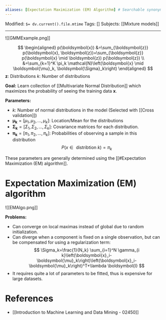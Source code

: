 ```yaml
---
aliases: [Expectation Maximization (EM) Algorithm] # Searchable synonyms and translations
---
```

Modified: `$= dv.current().file.mtime`
Tags: []
Subjects: [[Mixture models]]
****
<span class="centerImg">![[GMMExample.png]]</span>


$$
\begin{aligned}
p(\boldsymbol{x}) &=\sum_{\boldsymbol{z}} p(\boldsymbol{x}, \boldsymbol{z})=\sum_{\boldsymbol{z}} p(\boldsymbol{x} \mid \boldsymbol{z}) p(\boldsymbol{z}) \\
&=\sum_{k=1}^K \pi_k \mathcal{N}\left(\boldsymbol{x} \mid \boldsymbol{\mu}_k, \boldsymbol{\Sigma}_k\right)
\end{aligned}
$$
$\boldsymbol{z}:$ Distributions
$k:$ Number of distributions

**Goal:** Learn collection of [[Multivariate Normal Distribution]] which maximizes the probability of seeing the training data $\boldsymbol{x}$.

**Parameters:**
- $k:$ Number of normal distributions in the model (Selected with [[Cross validation]])
- $\boldsymbol{\mu_{k}}=[\mu_{1},\mu_{2},...,\mu_{k}]:$ Location/Mean for the distributions
- $\boldsymbol{\Sigma_{k}}=[\Sigma_{1},\Sigma_{2},...,\Sigma_{k}]:$ Covariance matrices for each distribution.
- $\boldsymbol{\pi_k}=[\pi_{1},\pi_{2},...,\pi_{k}]:$ Probabilities of observing a sample in this distribution
  $$P(x\in \text{ distribtion }k)=\pi_k$$

These parameters are generally determined using the [[#Expectation Maximization (EM) algorithm]].

# Expectation Maximization (EM) algorithm
<span class="centerImg">![[EMAlgo.png]]</span>

**Problems:**
- Can converge on local maximas instead of global due to random initialization.
- Can diverge when a component is fixed on a single observation, but can be compensated for using a regularization term:
  $$
	\Sigma_k=\frac{1}{N_k} \sum_{i=1}^N \gamma_{i k}\left(\boldsymbol{x}_i-\boldsymbol{\mu}_k\right)\left(\boldsymbol{x}_i-\boldsymbol{\mu}_k\right)^T+\lambda \boldsymbol{I}
	$$
- It requires quite a lot of parameters to be fitted, thus is expensive for large datasets.
# References
- [[Introduction to Machine Learning and Data Mining - 02450]]